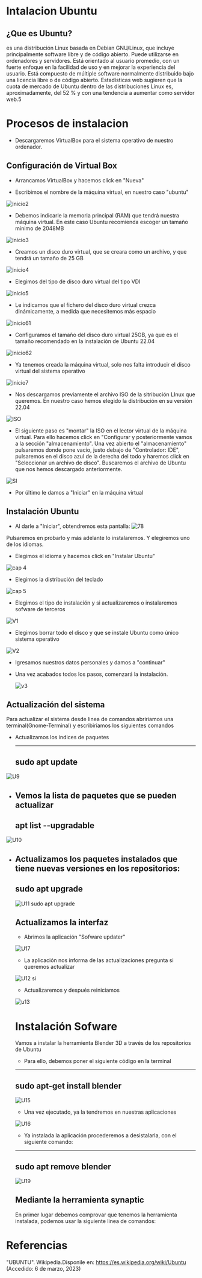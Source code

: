 # Intalacion Ubuntu
## ¿Que es Ubuntu?
  es una distribución Linux basada en Debian GNU/Linux, que incluye principalmente software libre y de código abierto. Puede utilizarse en ordenadores y servidores. Está orientado al usuario promedio, con un fuerte enfoque en la facilidad de uso y en mejorar la experiencia del usuario. Está compuesto de múltiple software normalmente distribuido bajo una licencia libre o de código abierto. Estadísticas web sugieren que la cuota de mercado de Ubuntu dentro de las distribuciones Linux es, aproximadamente, del 52 % y con una tendencia a aumentar como servidor web.5
  # Procesos de instalacion
  
  - Descargaremos VirtualBox para el sistema operativo de nuestro ordenador.
  ## Configuración de Virtual Box
  
  - Arrancamos VirtualBox y hacemos click en "Nueva"
  
  - Escribimos el nombre de la máquina virtual, en nuestro caso "ubuntu"
  
  ![inicio2](./inicio2.png)
  
  - Debemos indicarle la memoria principal (RAM) que tendrá nuestra máquina virtual. En este caso Ubuntu recomienda escoger un tamaño mínimo de 2048MB 
  
  ![inicio3](./inicio3.png)
   
  - Creamos un disco duro virtual, que se creara como un archivo, y que tendrá un tamaño de 25 GB
   
   ![inicio4](./inicio4.png)
   
  - Elegimos del tipo de disco duro virtual del tipo VDI
   
   ![inicio5](./inicio5.png)
   
  - Le indicamos que el fichero del disco duro virtual crezca dinámicamente, a medida que necesitemos más espacio
   
   ![inicio61](./inicio61.png)
  
  - Configuramos el tamaño del disco duro virtual 25GB, ya que es el tamaño recomendado en la instalación de Ubuntu 22.04
   
   ![inicio62](./inicio62.png)
   
  - Ya tenemos creada la máquina virtual, solo nos falta introducir el disco virtual del sistema operativo
  
  ![inicio7](./inicio7.png)
  
  - Nos descargamos previamente el archivo ISO de la sitribución LInux que queremos. En nuestro caso hemos elegido la distribución en su versión 22.04
  
  ![ISO](./ISO.png)
  
  - El siguiente paso es "montar" la ISO en el lector virtual de la máquina virtual. Para ello hacemos click en "Configurar y posteriormente vamos a la sección "almacenamiento". Una vez abierto el "almacenamiento" pulsaremos donde pone vacío, justo debajo de "Controlador: IDE", pulsaremos en el disco azul de la derecha del todo y haremos click en "Seleccionar un archivo de disco". Buscaremos el archivo de Ubuntu que nos hemos descargado anteriormente.
  
![SI](https://user-images.githubusercontent.com/122264667/228452786-66998f39-ece0-4fb7-874b-e1fb703056c0.png)


  - Por último le damos a "Iniciar" en la máquina virtual 
  
  
  ## Instalación Ubuntu
  - Al darle a "Iniciar", obtendremos esta pantalla: 
   ![78](./78.png)
 
  Pulsaremos en probarlo y más adelante lo instalaremos. Y elegiremos uno de los idiomas.
  
  - Elegimos el idioma y hacemos click en "Instalar Ubuntu"
  
  ![cap 4](./cap_4.png)
  
  
  - Elegimos la distribución del teclado
  
   ![cap 5](./cap5.png)
   
  - Elegimos el tipo de instalación y si actualizaremos o instalaremos sofware de terceros
  
   ![V1](./V1.png)
   
  - Elegimos borrar todo el disco y que se instale Ubuntu como único sistema operativo
  
   ![V2](./V2.png)
   
   - Igresamos nuestros datos personales y damos a "continuar"
   
   
   - Una vez acabados todos los pasos, comenzará la instalación.
   
     ![v3](./v3.png)
     
## Actualización del sistema 
Para actualizar el sistema desde linea de comandos abririamos una terminal(Gnome-Terminal) y escribiriamos los siguientes comandos

- Actualizamos los indices de paquetes

   ---
   sudo apt update
   ---
   
![U9](https://user-images.githubusercontent.com/122264667/227209554-661ce69e-2562-4bb6-a6af-59683818acae.png)

- Vemos la lista de paquetes que se pueden actualizar
   ---
    apt list --upgradable
   ---
![U10](https://user-images.githubusercontent.com/122264667/227209599-3ec63381-4e31-49ea-936d-c5b3a6400446.png)
  
- Actualizamos los paquetes instalados que tiene nuevas versiones en los repositorios:
   ---
    sudo apt upgrade
   ---
   ![U11 sudo apt upgrade](https://user-images.githubusercontent.com/122264667/227209630-9bad8f40-debd-47c7-a375-76e6bb40374f.png)

   
   ## Actualizamos la interfaz
   
   - Abrimos la aplicación "Sofware updater"
   
   ![U17](https://user-images.githubusercontent.com/122264667/227885727-b45ca83d-cae1-4f89-95fb-6aab16376ee6.png)

   - La aplicación nos informa de las actualizaciones pregunta si queremos actualizar
   
   ![U12 si](https://user-images.githubusercontent.com/122264667/227885138-45987e86-2072-4170-98d9-4d1a5b9f25dc.png)
   
   - Actualizaremos y después reiniciamos
  
   ![u13](https://user-images.githubusercontent.com/122264667/227884868-965e0a28-6ee6-4ca4-91e2-1cf5f482df42.png)
   
   # Instalación Sofware 
   
   Vamos a instalar la herramienta Blender 3D a través de los repositorios de Ubuntu
   - Para ello, debemos poner el siguiente código en la terminal 
   ---
    sudo apt-get install blender
   ---
   ![U15](https://user-images.githubusercontent.com/122264667/227882727-85c20b90-6651-49ff-b833-b691f210720b.png)

   - Una vez ejecutado, ya la tendremos en nuestras aplicaciones
   
   ![U16](https://user-images.githubusercontent.com/122264667/227883433-99ebc7e1-daa8-4c0e-bc44-646d07735499.png)
   
  - Ya instalada la aplicación procederemos a desistalarla, con el siguiente comando:
   ---
    sudo apt remove blender
   ---
   ![U19](https://user-images.githubusercontent.com/122264667/227887847-dc63447a-da21-4e92-8e19-d674084e4a5c.png)

   

    
   ## Mediante la herramienta synaptic
   
   En primer lugar debemos comprovar que tenemos la herramienta instalada, podemos usar la siguiente linea de comandos:
   
  

   
# Referencias
  "UBUNTU". Wikipedia.Disponile en: https://es.wikipedia.org/wiki/Ubuntu (Accedido: 6 de marzo, 2023)
